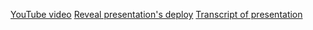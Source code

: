 [YouTube video](https://youtu.be/BtxENOpeN4A)
[Reveal presentation's deploy](https://olgasavitsk-jsfe2021q3-presentaitionowasp.netlify.app/)
[Transcript of presentation](https://docs.google.com/document/d/1-d7hXzczS0B6S007d6DzsamOEG3xyGhR/edit?usp=sharing&ouid=117468927949946343241&rtpof=true&sd=true)